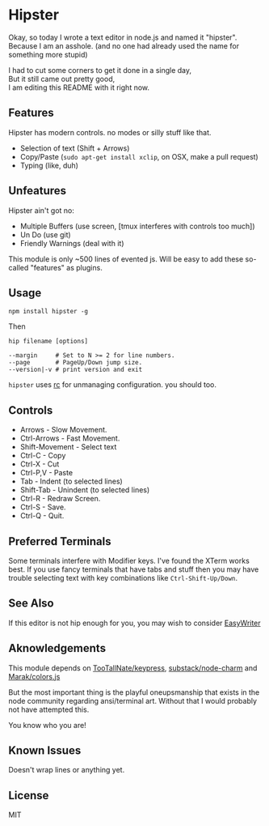 # Hipster

Okay, so today I wrote a text editor in node.js and named it "hipster". 
Because I am an asshole. 
(and no one had already used the name for something more stupid)

I had to cut some corners to get it done in a single day,  
But it still came out pretty good,  
I am editing this README with it right now.  

## Features

Hipster has modern controls. no modes or silly stuff like that.

* Selection of text (Shift + Arrows)
* Copy/Paste        (`sudo apt-get install xclip`, on OSX, make a pull request)
* Typing            (like, duh)

## Unfeatures

Hipster ain't got no:

* Multiple Buffers  (use screen, [tmux interferes with controls too much])
* Un Do             (use git)
* Friendly Warnings (deal with it)

This module is only ~500 lines of evented js. 
Will be easy to add these so-called "features" as plugins.

## Usage

```
npm install hipster -g
```

Then
```
hip filename [options]

--margin     # Set to N >= 2 for line numbers.
--page       # PageUp/Down jump size.
--version|-v # print version and exit

```

`hipster` uses [rc](https://npm.im/rc) for unmanaging configuration. 
you should too.

## Controls

 * Arrows         - Slow Movement.
 * Ctrl-Arrows    - Fast Movement.
 * Shift-Movement - Select text
 * Ctrl-C         - Copy
 * Ctrl-X         - Cut
 * Ctrl-P,V       - Paste
 * Tab            - Indent   (to selected lines)
 * Shift-Tab      - Unindent (to selected lines)
 * Ctrl-R         - Redraw Screen.
 * Ctrl-S         - Save.
 * Ctrl-Q         - Quit.

## Preferred Terminals

Some terminals interfere with Modifier keys. I've found the XTerm works best. 
If you use fancy terminals that have tabs and stuff then you may have trouble
selecting text with key combinations like `Ctrl-Shift-Up/Down`.

## See Also

If this editor is not hip enough for you, you may wish to consider 
[EasyWriter](http://www.webcrunchers.com/stories/easywriter.html)

## Aknowledgements

This module depends on [TooTallNate/keypress](https://github.com/tootallnate/keypress),
[substack/node-charm](https://github.com/substack/node-charm) and 
[Marak/colors.js](https://github.com/Marak/colors.js)

But the most important thing is the playful oneupsmanship that exists in the node
community regarding ansi/terminal art. Without that I would probably not have attempted this.

You know who you are!

## Known Issues

Doesn't wrap lines or anything yet.

## License

MIT
